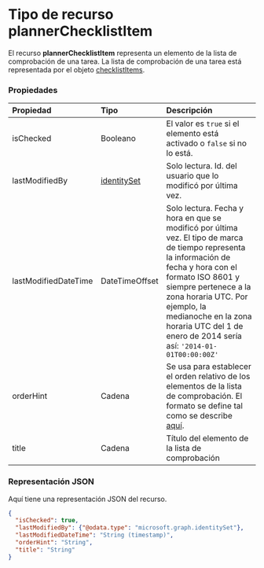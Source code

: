 # <a name="plannerchecklistitem-resource-type"></a>Tipo de recurso plannerChecklistItem


El recurso **plannerChecklistItem** representa un elemento de la lista de comprobación de una tarea. La lista de comprobación de una tarea está representada por el objeto [checklistItems](plannerchecklistitems.md).


### <a name="properties"></a>Propiedades
| Propiedad       | Tipo    |Descripción|
|:---------------|:--------|:----------|
|isChecked|Booleano|El valor es `true` si el elemento está activado o `false` si no lo está.|
|lastModifiedBy|[identitySet](identityset.md)| Solo lectura. Id. del usuario que lo modificó por última vez.|
|lastModifiedDateTime|DateTimeOffset|Solo lectura. Fecha y hora en que se modificó por última vez. El tipo de marca de tiempo representa la información de fecha y hora con el formato ISO 8601 y siempre pertenece a la zona horaria UTC. Por ejemplo, la medianoche en la zona horaria UTC del 1 de enero de 2014 sería así: `'2014-01-01T00:00:00Z'`|
|orderHint|Cadena|Se usa para establecer el orden relativo de los elementos de la lista de comprobación. El formato se define tal como se describe [aquí](planner_order_hint_format.md).|
|title|Cadena|Título del elemento de la lista de comprobación|

### <a name="json-representation"></a>Representación JSON

Aquí tiene una representación JSON del recurso.

<!-- {
  "blockType": "resource",
  "optionalProperties": [

  ],
  "@odata.type": "microsoft.graph.plannerChecklistItem"
}-->

```json
{
  "isChecked": true,
  "lastModifiedBy": {"@odata.type": "microsoft.graph.identitySet"},
  "lastModifiedDateTime": "String (timestamp)",
  "orderHint": "String",
  "title": "String"
}

```

<!-- uuid: 8fcb5dbc-d5aa-4681-8e31-b001d5168d79
2015-10-25 14:57:30 UTC -->
<!-- {
  "type": "#page.annotation",
  "description": "plannerChecklistItem resource",
  "keywords": "",
  "section": "documentation",
  "tocPath": ""
}-->